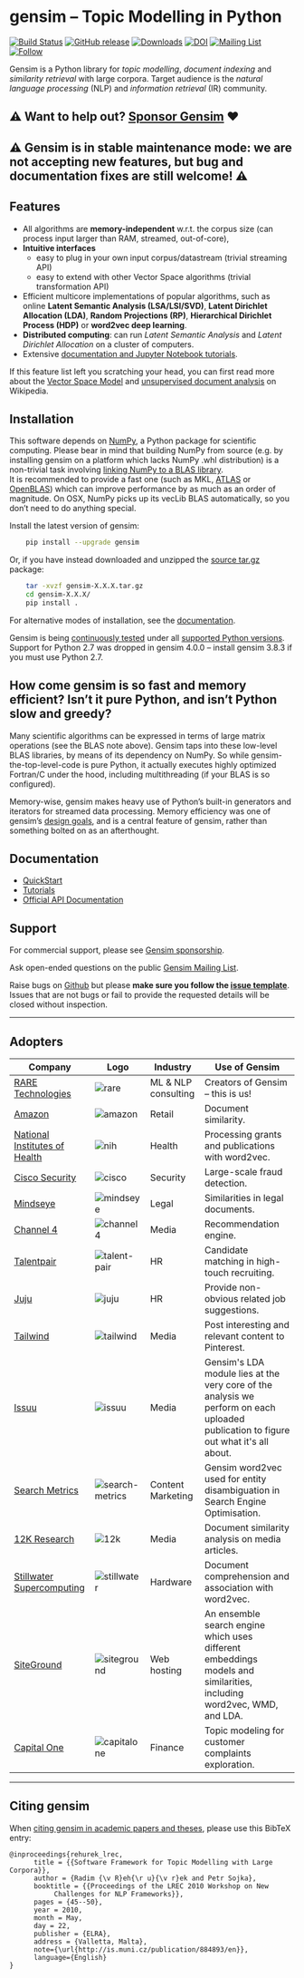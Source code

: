 gensim – Topic Modelling in Python
==================================

<!--
The following image URLs are obfuscated = proxied and cached through
Google because of Github's proxying issues. See:
https://github.com/RaRe-Technologies/gensim/issues/2805
-->

[![Build Status](https://github.com/RaRe-Technologies/gensim/actions/workflows/tests.yml/badge.svg?branch=develop)](https://github.com/RaRe-Technologies/gensim/actions)
[![GitHub release](https://img.shields.io/github/release/rare-technologies/gensim.svg?maxAge=3600)](https://github.com/RaRe-Technologies/gensim/releases)
[![Downloads](https://img.shields.io/pypi/dm/gensim?color=blue)](https://pepy.tech/project/gensim/)
[![DOI](https://zenodo.org/badge/DOI/10.13140/2.1.2393.1847.svg)](https://doi.org/10.13140/2.1.2393.1847)
[![Mailing List](https://img.shields.io/badge/-Mailing%20List-blue.svg)](https://groups.google.com/g/gensim)
[![Follow](https://img.shields.io/twitter/follow/gensim_py.svg?style=social&style=flat&logo=twitter&label=Follow&color=blue)](https://twitter.com/gensim_py)

Gensim is a Python library for *topic modelling*, *document indexing*
and *similarity retrieval* with large corpora. Target audience is the
*natural language processing* (NLP) and *information retrieval* (IR)
community.

## ⚠️ Want to help out? [Sponsor Gensim](https://github.com/sponsors/piskvorky) ❤️

## ⚠️ Gensim is in stable maintenance mode: we are not accepting new features, but bug and documentation fixes are still welcome! ⚠️

Features
--------

-   All algorithms are **memory-independent** w.r.t. the corpus size
    (can process input larger than RAM, streamed, out-of-core),
-   **Intuitive interfaces**
    -   easy to plug in your own input corpus/datastream (trivial
        streaming API)
    -   easy to extend with other Vector Space algorithms (trivial
        transformation API)
-   Efficient multicore implementations of popular algorithms, such as
    online **Latent Semantic Analysis (LSA/LSI/SVD)**, **Latent
    Dirichlet Allocation (LDA)**, **Random Projections (RP)**,
    **Hierarchical Dirichlet Process (HDP)** or **word2vec deep
    learning**.
-   **Distributed computing**: can run *Latent Semantic Analysis* and
    *Latent Dirichlet Allocation* on a cluster of computers.
-   Extensive [documentation and Jupyter Notebook tutorials].

If this feature list left you scratching your head, you can first read
more about the [Vector Space Model] and [unsupervised document analysis]
on Wikipedia.

Installation
------------

This software depends on [NumPy], a Python package for
scientific computing. Please bear in mind that building NumPy from source
(e.g. by installing gensim on a platform which lacks NumPy .whl distribution)
is a non-trivial task involving [linking NumPy to a BLAS library].  
It is recommended to provide a fast one (such as MKL, [ATLAS] or
[OpenBLAS]) which can improve performance by as much as an order of
magnitude. On OSX, NumPy picks up its vecLib BLAS automatically,
so you don’t need to do anything special.

Install the latest version of gensim:

```bash
    pip install --upgrade gensim
```

Or, if you have instead downloaded and unzipped the [source tar.gz]
package:

```bash
    tar -xvzf gensim-X.X.X.tar.gz
    cd gensim-X.X.X/
    pip install .
```

For alternative modes of installation, see the [documentation].

Gensim is being [continuously tested](https://radimrehurek.com/gensim/#testing) under all
[supported Python versions](https://github.com/RaRe-Technologies/gensim/wiki/Gensim-And-Compatibility).
Support for Python 2.7 was dropped in gensim 4.0.0 – install gensim 3.8.3 if you must use Python 2.7.

How come gensim is so fast and memory efficient? Isn’t it pure Python, and isn’t Python slow and greedy?
--------------------------------------------------------------------------------------------------------

Many scientific algorithms can be expressed in terms of large matrix
operations (see the BLAS note above). Gensim taps into these low-level
BLAS libraries, by means of its dependency on NumPy. So while
gensim-the-top-level-code is pure Python, it actually executes highly
optimized Fortran/C under the hood, including multithreading (if your
BLAS is so configured).

Memory-wise, gensim makes heavy use of Python’s built-in generators and
iterators for streamed data processing. Memory efficiency was one of
gensim’s [design goals], and is a central feature of gensim, rather than
something bolted on as an afterthought.

Documentation
-------------

-   [QuickStart]
-   [Tutorials]
-   [Official API Documentation]

  [QuickStart]: https://radimrehurek.com/gensim/auto_examples/core/run_core_concepts.html
  [Tutorials]: https://radimrehurek.com/gensim/auto_examples/
  [Official Documentation and Walkthrough]: https://radimrehurek.com/gensim/
  [Official API Documentation]: https://radimrehurek.com/gensim/auto_examples/index.html#documentation

Support
-------

For commercial support, please see [Gensim sponsorship](https://github.com/sponsors/piskvorky).

Ask open-ended questions on the public [Gensim Mailing List](https://groups.google.com/g/gensim).

Raise bugs on [Github](https://github.com/RaRe-Technologies/gensim/blob/develop/CONTRIBUTING.md) but please **make sure you follow the [issue template](https://github.com/RaRe-Technologies/gensim/blob/develop/ISSUE_TEMPLATE.md)**. Issues that are not bugs or fail to provide the requested details will be closed without inspection.


---------

Adopters
--------

| Company | Logo | Industry | Use of Gensim |
|---------|------|----------|---------------|
| [RARE Technologies](https://rare-technologies.com/) | ![rare](docs/src/readme_images/rare.png) | ML & NLP consulting | Creators of Gensim – this is us! |
| [Amazon](http://www.amazon.com/) |  ![amazon](docs/src/readme_images/amazon.png) | Retail |  Document similarity. |
| [National Institutes of Health](https://github.com/NIHOPA/pipeline_word2vec) | ![nih](docs/src/readme_images/nih.png) | Health | Processing grants and publications with word2vec. |
| [Cisco Security](http://www.cisco.com/c/en/us/products/security/index.html) | ![cisco](docs/src/readme_images/cisco.png) | Security |  Large-scale fraud detection. |
| [Mindseye](http://www.mindseyesolutions.com/) | ![mindseye](docs/src/readme_images/mindseye.png) | Legal | Similarities in legal documents. |
| [Channel 4](http://www.channel4.com/) | ![channel4](docs/src/readme_images/channel4.png) | Media | Recommendation engine. |
| [Talentpair](http://talentpair.com) | ![talent-pair](docs/src/readme_images/talent-pair.png) | HR | Candidate matching in high-touch recruiting. |
| [Juju](http://www.juju.com/)  | ![juju](docs/src/readme_images/juju.png) | HR | Provide non-obvious related job suggestions. |
| [Tailwind](https://www.tailwindapp.com/) | ![tailwind](docs/src/readme_images/tailwind.png) | Media | Post interesting and relevant content to Pinterest. |
| [Issuu](https://issuu.com/) | ![issuu](docs/src/readme_images/issuu.png) | Media | Gensim's LDA module lies at the very core of the analysis we perform on each uploaded publication to figure out what it's all about. |
| [Search Metrics](http://www.searchmetrics.com/) | ![search-metrics](docs/src/readme_images/search-metrics.png) | Content Marketing | Gensim word2vec used for entity disambiguation in Search Engine Optimisation. |
| [12K Research](https://12k.com/) | ![12k](docs/src/readme_images/12k.png)| Media |   Document similarity analysis on media articles. |
| [Stillwater Supercomputing](http://www.stillwater-sc.com/) | ![stillwater](docs/src/readme_images/stillwater.png) | Hardware | Document comprehension and association with word2vec. |
| [SiteGround](https://www.siteground.com/) |  ![siteground](docs/src/readme_images/siteground.png) | Web hosting | An ensemble search engine which uses different embeddings models and similarities, including word2vec, WMD, and LDA. |
| [Capital One](https://www.capitalone.com/) | ![capitalone](docs/src/readme_images/capitalone.png) | Finance | Topic modeling for customer complaints exploration. |

-------

Citing gensim
------------

When [citing gensim in academic papers and theses], please use this
BibTeX entry:

    @inproceedings{rehurek_lrec,
          title = {{Software Framework for Topic Modelling with Large Corpora}},
          author = {Radim {\v R}eh{\r u}{\v r}ek and Petr Sojka},
          booktitle = {{Proceedings of the LREC 2010 Workshop on New
               Challenges for NLP Frameworks}},
          pages = {45--50},
          year = 2010,
          month = May,
          day = 22,
          publisher = {ELRA},
          address = {Valletta, Malta},
          note={\url{http://is.muni.cz/publication/884893/en}},
          language={English}
    }

  [citing gensim in academic papers and theses]: https://scholar.google.com/citations?view_op=view_citation&hl=en&user=9vG_kV0AAAAJ&citation_for_view=9vG_kV0AAAAJ:NaGl4SEjCO4C

  [design goals]: https://radimrehurek.com/gensim/intro.html#design-principles
  [RaRe Technologies]: https://rare-technologies.com/wp-content/uploads/2016/02/rare_image_only.png%20=10x20
  [rare\_tech]: //rare-technologies.com
  [Talentpair]: https://avatars3.githubusercontent.com/u/8418395?v=3&s=100
  [citing gensim in academic papers and theses]: https://scholar.google.cz/citations?view_op=view_citation&hl=en&user=9vG_kV0AAAAJ&citation_for_view=9vG_kV0AAAAJ:u-x6o8ySG0sC

  [documentation and Jupyter Notebook tutorials]: https://github.com/RaRe-Technologies/gensim/#documentation
  [Vector Space Model]: https://en.wikipedia.org/wiki/Vector_space_model
  [unsupervised document analysis]: https://en.wikipedia.org/wiki/Latent_semantic_indexing
  [NumPy]: https://numpy.org/install/
  [linking NumPy to a BLAS library]: https://numpy.org/devdocs/building/blas_lapack.html
  [ATLAS]: https://math-atlas.sourceforge.net/
  [OpenBLAS]: https://xianyi.github.io/OpenBLAS/
  [source tar.gz]: https://pypi.org/project/gensim/
  [documentation]: https://radimrehurek.com/gensim/#install

